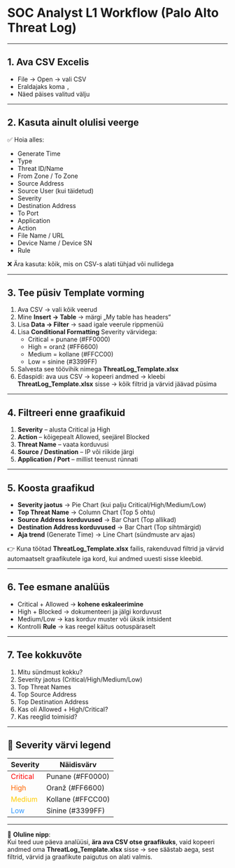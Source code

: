 # SOC Analyst L1 Workflow (Palo Alto Threat Log)

---

## 1. Ava CSV Excelis
- File → Open → vali CSV
- Eraldajaks koma `,`
- Näed päises valitud välju

---

## 2. Kasuta ainult olulisi veerge
✅ Hoia alles:
- Generate Time
- Type
- Threat ID/Name
- From Zone / To Zone
- Source Address
- Source User (kui täidetud)
- Severity
- Destination Address
- To Port
- Application
- Action
- File Name / URL
- Device Name / Device SN
- Rule

❌ Ära kasuta: kõik, mis on CSV-s alati tühjad või nullidega

---

## 3. Tee püsiv Template vorming
1. Ava CSV → vali kõik veerud  
2. Mine **Insert → Table** → märgi „My table has headers“  
3. Lisa **Data → Filter** → saad igale veerule rippmenüü  
4. Lisa **Conditional Formatting** Severity värvidega:  
   - Critical = punane (#FF0000)  
   - High = oranž (#FF6600)  
   - Medium = kollane (#FFCC00)  
   - Low = sinine (#3399FF)  
5. Salvesta see töövihik nimega **ThreatLog_Template.xlsx**  
6. Edaspidi: ava uus CSV → kopeeri andmed → kleebi **ThreatLog_Template.xlsx** sisse → kõik filtrid ja värvid jäävad püsima  

---

## 4. Filtreeri enne graafikuid
1. **Severity** – alusta Critical ja High  
2. **Action** – kõigepealt Allowed, seejärel Blocked  
3. **Threat Name** – vaata korduvusi  
4. **Source / Destination** – IP või riikide järgi  
5. **Application / Port** – millist teenust rünnati  

---

## 5. Koosta graafikud
- **Severity jaotus** → Pie Chart (kui palju Critical/High/Medium/Low)  
- **Top Threat Name** → Column Chart (Top 5 ohtu)  
- **Source Address korduvused** → Bar Chart (Top allikad)  
- **Destination Address korduvused** → Bar Chart (Top sihtmärgid)  
- **Aja trend** (Generate Time) → Line Chart (sündmuste arv ajas)

👉 Kuna töötad **ThreatLog_Template.xlsx** failis, rakenduvad filtrid ja värvid automaatselt graafikutele iga kord, kui andmed uuesti sisse kleebid.

---

## 6. Tee esmane analüüs
- Critical + Allowed → **kohene eskaleerimine**  
- High + Blocked → dokumenteeri ja jälgi korduvust  
- Medium/Low → kas korduv muster või üksik intsident  
- Kontrolli **Rule** → kas reegel käitus ootuspäraselt  

---

## 7. Tee kokkuvõte
1. Mitu sündmust kokku?  
2. Severity jaotus (Critical/High/Medium/Low)  
3. Top Threat Names  
4. Top Source Address  
5. Top Destination Address  
6. Kas oli Allowed + High/Critical?  
7. Kas reeglid toimisid?  

---

## 🎨 Severity värvi legend
| Severity  | Näidisvärv |
|-----------|------------|
| <span style="color:#ff0000">Critical</span> | Punane (#FF0000) |
| <span style="color:#ff6600">High</span> | Oranž (#FF6600) |
| <span style="color:#ffcc00">Medium</span> | Kollane (#FFCC00) |
| <span style="color:#3399ff">Low</span> | Sinine (#3399FF) |

---

📌 **Oluline nipp**:  
Kui teed uue päeva analüüsi, **ära ava CSV otse graafikuks**, vaid kopeeri andmed oma **ThreatLog_Template.xlsx** sisse → see säästab aega, sest filtrid, värvid ja graafikute paigutus on alati valmis.
